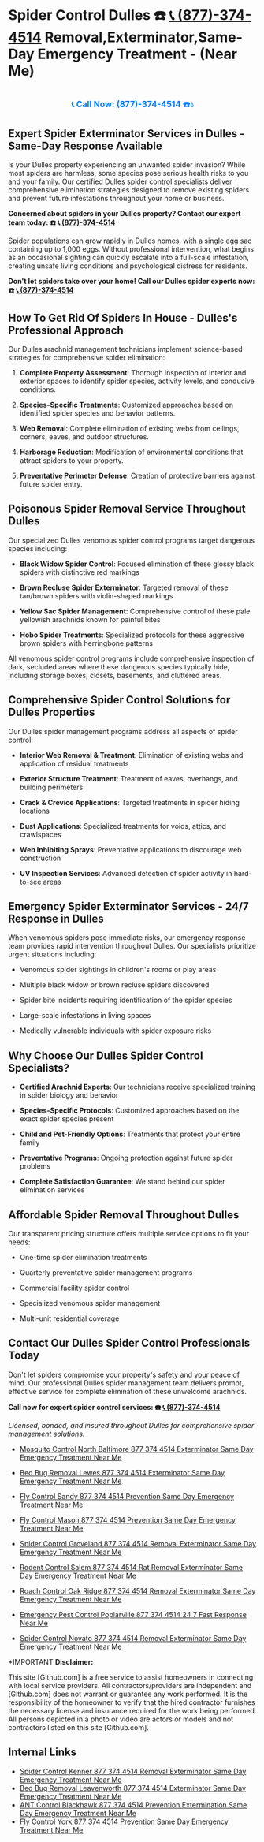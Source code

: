 # Spider Control Dulles ☎️ [📞 (877)-374-4514](https://pest-control-4514.netlify.app) Removal,Exterminator,Same-Day Emergency Treatment - (Near Me)
# 

<p align="center" style="font-size: 1.2em; font-weight: bold; margin: 20px 0;">
  <a href="https://pest-control-4514.netlify.app" target="_blank" style="color: #007BFF; text-decoration: none;">📞 Call Now: (877)-374-4514 ☎️💧</a>
</p>

## Expert Spider Exterminator Services in Dulles - Same-Day Response Available

Is your Dulles property experiencing an unwanted spider invasion? While most spiders are harmless, some species pose serious health risks to you and your family. Our certified Dulles spider control specialists deliver comprehensive elimination strategies designed to remove existing spiders and prevent future infestations throughout your home or business.

**Concerned about spiders in your Dulles property? Contact our expert team today: ☎️ [📞 (877)-374-4514](https://pest-control-4514.netlify.app)**

Spider populations can grow rapidly in Dulles homes, with a single egg sac containing up to 1,000 eggs. Without professional intervention, what begins as an occasional sighting can quickly escalate into a full-scale infestation, creating unsafe living conditions and psychological distress for residents.

**Don't let spiders take over your home! Call our Dulles spider experts now: ☎️ [📞 (877)-374-4514](https://pest-control-4514.netlify.app)**

## How To Get Rid Of Spiders In House - Dulles's Professional Approach

Our Dulles arachnid management technicians implement science-based strategies for comprehensive spider elimination:

1. **Complete Property Assessment**: Thorough inspection of interior and exterior spaces to identify spider species, activity levels, and conducive conditions.

2. **Species-Specific Treatments**: Customized approaches based on identified spider species and behavior patterns.

3. **Web Removal**: Complete elimination of existing webs from ceilings, corners, eaves, and outdoor structures.

4. **Harborage Reduction**: Modification of environmental conditions that attract spiders to your property.

5. **Preventative Perimeter Defense**: Creation of protective barriers against future spider entry.

## Poisonous Spider Removal Service Throughout Dulles

Our specialized Dulles venomous spider control programs target dangerous species including:

- **Black Widow Spider Control**: Focused elimination of these glossy black spiders with distinctive red markings

- **Brown Recluse Spider Exterminator**: Targeted removal of these tan/brown spiders with violin-shaped markings

- **Yellow Sac Spider Management**: Comprehensive control of these pale yellowish arachnids known for painful bites

- **Hobo Spider Treatments**: Specialized protocols for these aggressive brown spiders with herringbone patterns

All venomous spider control programs include comprehensive inspection of dark, secluded areas where these dangerous species typically hide, including storage boxes, closets, basements, and cluttered areas.

## Comprehensive Spider Control Solutions for Dulles Properties

Our Dulles spider management programs address all aspects of spider control:

- **Interior Web Removal & Treatment**: Elimination of existing webs and application of residual treatments

- **Exterior Structure Treatment**: Treatment of eaves, overhangs, and building perimeters

- **Crack & Crevice Applications**: Targeted treatments in spider hiding locations

- **Dust Applications**: Specialized treatments for voids, attics, and crawlspaces

- **Web Inhibiting Sprays**: Preventative applications to discourage web construction

- **UV Inspection Services**: Advanced detection of spider activity in hard-to-see areas

## Emergency Spider Exterminator Services - 24/7 Response in Dulles

When venomous spiders pose immediate risks, our emergency response team provides rapid intervention throughout Dulles. Our specialists prioritize urgent situations including:

- Venomous spider sightings in children's rooms or play areas

- Multiple black widow or brown recluse spiders discovered

- Spider bite incidents requiring identification of the spider species

- Large-scale infestations in living spaces

- Medically vulnerable individuals with spider exposure risks

## Why Choose Our Dulles Spider Control Specialists?

- **Certified Arachnid Experts**: Our technicians receive specialized training in spider biology and behavior

- **Species-Specific Protocols**: Customized approaches based on the exact spider species present

- **Child and Pet-Friendly Options**: Treatments that protect your entire family

- **Preventative Programs**: Ongoing protection against future spider problems

- **Complete Satisfaction Guarantee**: We stand behind our spider elimination services

## Affordable Spider Removal Throughout Dulles

Our transparent pricing structure offers multiple service options to fit your needs:

- One-time spider elimination treatments

- Quarterly preventative spider management programs

- Commercial facility spider control

- Specialized venomous spider management

- Multi-unit residential coverage

## Contact Our Dulles Spider Control Professionals Today

Don't let spiders compromise your property's safety and your peace of mind. Our professional Dulles spider management team delivers prompt, effective service for complete elimination of these unwelcome arachnids.

**Call now for expert spider control services: ☎️ [📞 (877)-374-4514](https://pest-control-4514.netlify.app)**

*Licensed, bonded, and insured throughout Dulles for comprehensive spider management solutions.*


- [Mosquito Control North Baltimore 877 374 4514 Exterminator Same Day Emergency Treatment Near Me](https://github.com/allyoucaneatsushiin/pest-control/blob/main/Mosquito-Control-North-Baltimore-877-374-4514-Exterminator-Same-Day-Emergency-Treatment-Near-Me.md)
- [Bed Bug Removal Lewes 877 374 4514 Exterminator Same Day Emergency Treatment Near Me](https://github.com/allyoucaneatsushiin/pest-control/blob/main/Bed-Bug-Removal-Lewes-877-374-4514-Exterminator-Same-Day-Emergency-Treatment-Near-Me.md)
- [Fly Control Sandy 877 374 4514 Prevention Same Day Emergency Treatment Near Me](https://github.com/allyoucaneatsushiin/pest-control/blob/main/Fly-Control-Sandy-877-374-4514-Prevention-Same-Day-Emergency-Treatment-Near-Me.md)


- [Fly Control Mason 877 374 4514 Prevention Same Day Emergency Treatment Near Me](https://github.com/allyoucaneatsushiin/pest-control/blob/main/Fly-Control-Mason-877-374-4514-Prevention-Same-Day-Emergency-Treatment-Near-Me.md)
- [Spider Control Groveland 877 374 4514 Removal Exterminator Same Day Emergency Treatment Near Me](https://github.com/allyoucaneatsushiin/pest-control/blob/main/Spider-Control-Groveland-877-374-4514-Removal-Exterminator-Same-Day-Emergency-Treatment-Near-Me.md)
- [Rodent Control Salem 877 374 4514 Rat Removal Exterminator Same Day Emergency Treatment Near Me](https://github.com/allyoucaneatsushiin/pest-control/blob/main/Rodent-Control-Salem-877-374-4514-Rat-Removal-Exterminator-Same-Day-Emergency-Treatment-Near-Me.md)


- [Roach Control Oak Ridge 877 374 4514 Removal Exterminator Same Day Emergency Treatment Near Me](https://github.com/allyoucaneatsushiin/pest-control/blob/main/Roach-Control-Oak-Ridge-877-374-4514-Removal-Exterminator-Same-Day-Emergency-Treatment-Near-Me.md)
- [Emergency Pest Control Poplarville 877 374 4514 24 7 Fast Response Near Me](https://github.com/allyoucaneatsushiin/pest-control/blob/main/Emergency-Pest-Control-Poplarville-877-374-4514-24-7-Fast-Response-Near-Me.md)
- [Spider Control Novato 877 374 4514 Removal Exterminator Same Day Emergency Treatment Near Me](https://github.com/allyoucaneatsushiin/pest-control/blob/main/Spider-Control-Novato-877-374-4514-Removal-Exterminator-Same-Day-Emergency-Treatment-Near-Me.md)


*IMPORTANT **Disclaimer:**  

This site [Github.com] is a free service to assist homeowners in connecting with local service providers. All contractors/providers are independent and [Github.com] does not warrant or guarantee any work performed. It is the responsibility of the homeowner to verify that the hired contractor furnishes the necessary license and insurance required for the work being performed. All persons depicted in a photo or video are actors or models and not contractors listed on this site [Github.com].


## Internal Links
- [Spider Control Kenner 877 374 4514 Removal Exterminator Same Day Emergency Treatment Near Me](https://github.com/allyoucaneatsushiin/pest-control/blob/main/Spider-Control-Kenner-877-374-4514-Removal-Exterminator-Same-Day-Emergency-Treatment-Near-Me.md)
- [Bed Bug Removal Leavenworth 877 374 4514 Exterminator Same Day Emergency Treatment Near Me](https://github.com/allyoucaneatsushiin/pest-control/blob/main/Bed-Bug-Removal-Leavenworth-877-374-4514-Exterminator-Same-Day-Emergency-Treatment-Near-Me.md)
- [ANT Control Blackhawk 877 374 4514 Prevention Extermination Same Day Emergency Treatment Near Me](https://github.com/allyoucaneatsushiin/pest-control/blob/main/ANT-Control-Blackhawk-877-374-4514-Prevention-Extermination-Same-Day-Emergency-Treatment-Near-Me.md)
- [Fly Control York 877 374 4514 Prevention Same Day Emergency Treatment Near Me](https://github.com/allyoucaneatsushiin/pest-control/blob/main/Fly-Control-York-877-374-4514-Prevention-Same-Day-Emergency-Treatment-Near-Me.md)
